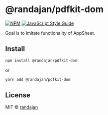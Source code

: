 # @randajan/pdfkit-dom

[![NPM](https://img.shields.io/npm/v/@randajan/pdfkit-dom.svg)](https://www.npmjs.com/package/@randajan/pdfkit-dom) [![JavaScript Style Guide](https://img.shields.io/badge/code_style-standard-brightgreen.svg)](https://standardjs.com)

Goal is to imitate functionality of AppSheet.

## Install

```bash
npm install @randajan/pdfkit-dom
```

or

```bash
yarn add @randajan/pdfkit-dom
```

## License

MIT © [randajan](https://github.com/randajan)
